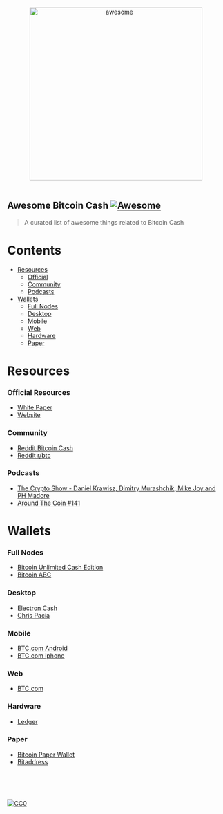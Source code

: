 <p align="center">
  <br>
  <img width="400" src="https://rawgit.com/dsmurrell/awesome-bitcoin-cash/master/logo.png" alt="awesome">
  <br>
  <br>
</p>

## Awesome Bitcoin Cash [![Awesome](https://cdn.rawgit.com/sindresorhus/awesome/d7305f38d29fed78fa85652e3a63e154dd8e8829/media/badge.svg)](https://github.com/sindresorhus/awesome)

> A curated list of awesome things related to Bitcoin Cash

# Contents

- [Resources](#resources)
  - [Official](#official-resources)
  - [Community](#community)
  - [Podcasts](#podcasts)
- [Wallets](#wallets)
  - [Full Nodes](#full-nodes)
  - [Desktop](#desktop-wallets)
  - [Mobile](#mobile-wallets)
  - [Web](#web-wallets)
  - [Hardware](#hardware-wallets)
  - [Paper](#paper-wallets)

# Resources

### Official Resources

- [White Paper](https://www.bitcoin.com/bitcoin.pdf)
- [Website](https://www.bitcoincash.org/)

### Community

- [Reddit Bitcoin Cash](https://www.reddit.com/r/Bitcoincash/)
- [Reddit r/btc](https://www.reddit.com/r/btc/)

### Podcasts

- [The Crypto Show - Daniel Krawisz, Dimitry Murashchik, Mike Joy and PH Madore](https://letstalkbitcoin.com/blog/post/the-crypto-show-daniel-krawisz-dimitry-murashchik-mike-joy-and-ph-madore)
- [Around The Coin #141](https://soundcloud.com/aroundthecoin/fintech-podcast-episode-141-bitcoin-classic-versus-bitcoin-cash-the-fork-ahead)

# Wallets

### Full Nodes

- [Bitcoin Unlimited Cash Edition](https://www.bitcoinunlimited.info)
- [Bitcoin ABC](https://www.bitcoinabc.org)

### Desktop

- [Electron Cash](https://www.electroncash.org)
- [Chris Pacia](https://github.com/cpacia/BitcoinCash-Wallet/releases)

### Mobile

- [BTC.com Android](https://play.google.com/store/apps/details?id=com.blocktrail.mywallet)
- [BTC.com iphone](https://itunes.apple.com/us/app/btc-com-bitcoin-wallet/id1019614423)

### Web

- [BTC.com](https://bcc-wallet.btc.com)

### Hardware

- [Ledger](https://www.ledgerwallet.com)

### Paper

- [Bitcoin Paper Wallet](https://bitcoinpaperwallet.com)
- [Bitaddress](https://www.bitaddress.org)

<br/>
<br/>
<br/>

[![CC0](https://i.creativecommons.org/p/zero/1.0/88x31.png)](https://creativecommons.org/publicdomain/zero/1.0/)
